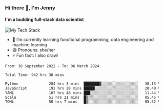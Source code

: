### Hi there 👋, I'm Jenny
#### I'm a budding full-stack data scientist

![My Tech Stack](https://github-readme-tech-stack.vercel.app/api/cards?fontFamily=Roboto+&lineCount=2&titleAlign=center&align=center&theme=catppuccin_mocha&line1=python%2Cpython%2C3776AB%3Bscala%2Cscala%2CDC322F%3Bdatabricks%2Cdatabricks%2CFF3621%3Bdocker%2Cdocker%2C2496ED%3B&line2=amazonaws%2Caws%2C232F3E%3Bdatabricks%2CFF3621%3Bpytorch%2Cpytorch%2CEE4C2C%3Bmlflow%2Cmlflow%2C0194E2%3B)


- 🌱 I’m currently learning functional programming, data engineering and machine learning
- 😄 Pronouns: she/her 
- ⚡ Fun fact: I also draw! 

<!--START_SECTION:waka-->

```txt
From: 30 September 2022 - To: 06 March 2024

Total Time: 942 hrs 38 mins

Python              284 hrs 3 mins  ███████▓░░░░░░░░░░░░░░░░░   30.13 %
JavaScript          192 hrs 20 mins █████░░░░░░░░░░░░░░░░░░░░   20.40 %
YAML                107 hrs 48 mins ███░░░░░░░░░░░░░░░░░░░░░░   11.44 %
Scala               51 hrs 21 mins  █▒░░░░░░░░░░░░░░░░░░░░░░░   05.45 %
TOML                50 hrs 7 mins   █▒░░░░░░░░░░░░░░░░░░░░░░░   05.32 %
```

<!--END_SECTION:waka-->
